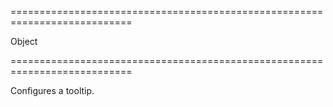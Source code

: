 <!--**
/*-------------------------------------------
    Auto-generated file. Do not modify.
-------------------------------------------

**-->
===========================================================================
<!--type-->Object<!--/type-->
===========================================================================

<!--shortDescription-->
Configures a tooltip.
<!--/shortDescription-->

<!--fullDescription-->

<!--/fullDescription-->